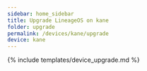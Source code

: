 ```yaml
---
sidebar: home_sidebar
title: Upgrade LineageOS on kane
folder: upgrade
permalink: /devices/kane/upgrade
device: kane
---
```

{% include templates/device_upgrade.md %}
